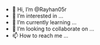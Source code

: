 - 👋 Hi, I’m @Rayhan05r
- 👀 I’m interested in ...
- 🌱 I’m currently learning ...
- 💞️ I’m looking to collaborate on ...
- 📫 How to reach me ...

<!---
Rayhan05r/Rayhan05r is a ✨ special ✨ repository because its `README.md` (this file) appears on your GitHub profile.
You can click the Preview link to take a look at your changes.
--->
